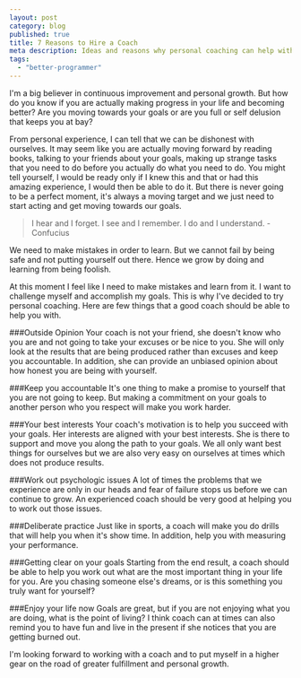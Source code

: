 ```yaml
---
layout: post
category: blog
published: true
title: 7 Reasons to Hire a Coach
meta description: Ideas and reasons why personal coaching can help with personal grown and development.
tags: 
  - "better-programmer"
---
```


I'm a big believer in continuous improvement and personal growth. But how do you know if you are actually making progress in your life and becoming better? Are you moving towards your goals or are you full or self delusion that keeps you at bay? 

From personal experience, I can tell that we can be dishonest with ourselves. It may seem like you are actually moving forward by reading books, talking to your friends about your goals, making up strange tasks that you need to do before you actually do what you need to do. You might tell yourself, I would be ready only if I knew this and that or had this amazing experience, I would then be able to do it. But there is never going to be a perfect moment, it's always a moving target and we just need to start acting and get moving towards our goals.
 
> I hear and I forget. I see and I remember. I do and I understand. - Confucius

We need to make mistakes in order to learn. But we cannot fail by being safe and not putting yourself out there. Hence we grow by doing and learning from being foolish.

At this moment I feel like I need to make mistakes and learn from it. I want to challenge myself and accomplish my goals. This is why I've decided to try personal coaching. Here are few things that a good coach should be able to help you with. 

###Outside Opinion
Your coach is not your friend, she doesn't know who you are and not going to take your excuses or be nice to you. She will only look at the results that are being produced rather than excuses and keep you accountable. In addition, she can provide an unbiased opinion about how honest you are being with yourself. 

###Keep you accountable
It's one thing to make a promise to yourself that you are not going to keep. But making a commitment on your goals to another person who you respect will make you work harder.

###Your best interests
Your coach's motivation is to help you succeed with your goals. Her interests are aligned with your best interests. She is there to support and move you along the path to your goals. We all only want best things for ourselves but we are also very easy on ourselves at times which does not produce results. 

###Work out psychologic issues
A lot of times the problems that we experience are only in our heads and fear of failure stops us before we can continue to grow. An experienced coach should be very good at helping you to work out those issues.

###Deliberate practice
Just like in sports, a coach will make you do drills that will help you when it's show time. In addition, help you with measuring your performance.

###Getting clear on your goals
Starting from the end result, a coach should be able to help you work out what are the most important thing in your life for you. Are you chasing someone else's dreams, or is this something you truly want for yourself?

###Enjoy your life now
Goals are great, but if you are not enjoying what you are doing, what is the point of living? I think coach can at times can also remind you to have fun and live in the present if she notices that you are getting burned out.  

I'm looking forward to working with a coach and to put myself in a higher gear on the road of greater fulfillment and personal growth. 